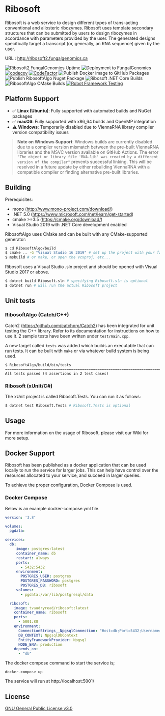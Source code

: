 # Ribosoft

Ribosoft is a web service to design different types of trans-acting conventional and allosteric ribozymes. Ribosoft uses template secondary structures that can be submitted by users to design ribozymes in accordance with parameters provided by the user. The generated designs specifically target a transcript (or, generally, an RNA sequence) given by the user.

URL : http://ribosoft2.fungalgenomics.ca

![Ribosoft2 FungalGenomics Uptime](https://github.com/t-vaudry/ribosoft/workflows/Ribosoft2%20FungalGenomics%20Uptime/badge.svg)
![Deployment to FungalGenomics](https://github.com/t-vaudry/ribosoft/workflows/Deployment%20to%20FungalGenomics/badge.svg?branch=master)
[![codecov](https://codecov.io/gh/t-vaudry/ribosoft/branch/develop/graph/badge.svg?token=nExWlRXew4)](https://codecov.io/gh/t-vaudry/ribosoft)
[![CodeFactor](https://www.codefactor.io/repository/github/t-vaudry/ribosoft/badge?s=f9a38174a3b592c768d1bfefc6316c85fb6925d3)](https://www.codefactor.io/repository/github/t-vaudry/ribosoft)
![Publish Docker image to GitHub Packages](https://github.com/t-vaudry/ribosoft/workflows/Publish%20Docker%20image%20to%20GitHub%20Packages/badge.svg)
![Publish RibosoftAlgo Nuget Package](https://github.com/t-vaudry/ribosoft/workflows/Publish%20RibosoftAlgo%20Nuget%20Package/badge.svg)
![Ribosoft .NET Core Builds](https://github.com/t-vaudry/ribosoft/workflows/Ribosoft%20.NET%20Core%20Builds/badge.svg)
![RibosoftAlgo CMake Builds](https://github.com/t-vaudry/ribosoft/workflows/RibosoftAlgo%20CMake%20Builds/badge.svg)
[![Robot Framework Testing](https://github.com/t-vaudry/ribosoft/actions/workflows/robot.yml/badge.svg)](https://github.com/t-vaudry/ribosoft/actions/workflows/robot.yml)

## Platform Support

- ✅ **Linux (Ubuntu)**: Fully supported with automated builds and NuGet packages
- ✅ **macOS**: Fully supported with x86_64 builds and OpenMP integration  
- ⚠️ **Windows**: Temporarily disabled due to ViennaRNA library compiler version compatibility issues

> **Note on Windows Support**: Windows builds are currently disabled due to a compiler version mismatch between the pre-built ViennaRNA libraries and the MSVC version available on GitHub Actions. The error `"The object or library file 'RNA.lib' was created by a different version of the compiler"` prevents successful linking. This will be resolved in a future update by either rebuilding ViennaRNA with a compatible compiler or finding alternative pre-built libraries.

## Building

Prerequisites:

- mono (http://www.mono-project.com/download/)
- .NET 5.0 (https://www.microsoft.com/net/learn/get-started)
- cmake >=3.5 (https://cmake.org/download/)
- Visual Studio 2019 with .NET Core development enabled 

RibosoftAlgo uses CMake and can be built with any CMake-supported generator:

```sh
$ cd RibosoftAlgo/build
$ cmake .. -G "Visual Studio 16 2019" # set up the project with your favourite generator
$ msbuild # or make, or open the vcxproj, etc...
```

Ribosoft uses a Visual Studio .sln project and should be opened with Visual Studio 2017 or above.

```sh
$ dotnet build Ribosoft.sln # specifying Ribosoft.sln is optional
$ dotnet run # will run the actual Ribosoft project
```

## Unit tests

### RibosoftAlgo (Catch/C++)

Catch2 (https://github.com/catchorg/Catch2) has been integrated for unit testing the C++ library. Refer to its documentation for instructions on how to use it. 2 sample tests have been written under `test/main.cpp`.

A new target called `tests` was added which builds an executable that can run tests. It can be built with `make` or via whatever build system is being used.

```
$ RibosoftAlgo/build/bin/tests
===============================================================================
All tests passed (4 assertions in 2 test cases)
```

### Ribosoft (xUnit/C#)

The xUnit project is called Ribosoft.Tests. You can run it as follows:

```sh
$ dotnet test Ribosoft.Tests # Ribosoft.Tests is optional
```

## Usage

For more information on the usage of Ribosoft, please visit our Wiki for more setup.

## Docker Support

Ribosoft has been published as a docker application that can be used locally to run the service for larger jobs. This can help have control over the resources allocated to your service, and succeed in larger queries.

To achieve the proper configuration, Docker Compose is used.

### Docker Compose

Below is an example docker-compose.yml file.

```yaml
version: '3.8'

volumes:
  pgdata:

services:
  db:
     image: postgres:latest
     container_name: db
     restart: always
     ports:
       - 5432:5432
     environment:
       POSTGRES_USER: postgres
       POSTGRES_PASSWORD: postgres
       POSTGRES_DB: ribosoft
     volumes:
       - pgdata:/var/lib/postgresql/data

  ribosoft:
    image: tvaudryread/ribosoft:latest
    container_name: ribosoft
    ports:
      - 5001:80
    environment:
      ConnectionStrings__NpgsqlConnection: "Host=db;Port=5432;Username=postgres;Password=postgres;Database=ribosoft;Pooling=true;"
      DB_CONTEXT: NpgsqlDbContext
      EntityFrameworkProvider: Npgsql
      NODE_ENV: production
    depends_on:
      - "db"
```

The docker compose command to start the service is;

`docker-compose up`

The service will run at http://localhost:5001/

## License
[GNU General Public License v3.0](https://choosealicense.com/licenses/gpl-3.0/)
